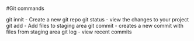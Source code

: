 #Git commands

git innit - Create a new git repo
git status - view the changes to your project
git add - Add files to staging area
git commit - creates a new commit with files from staging area
git log - view recent commits

